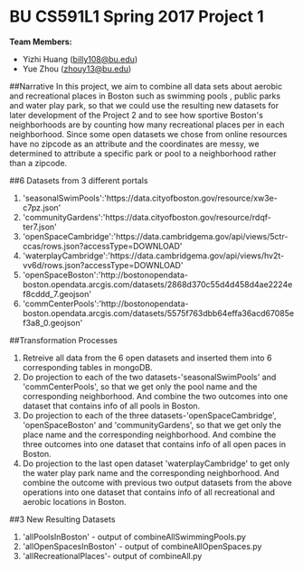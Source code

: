 # BU CS591L1 Spring 2017 Project 1

**Team Members:**
+ Yizhi Huang (billy108@bu.edu)
+ Yue Zhou (zhouy13@bu.edu)

##Narrative
In this project, we aim to combine all data sets about aerobic and recreational places in Boston such as swimming pools , public parks and water play park, so that we could use the resulting new datasets for later development of the Project 2 and to see how sportive Boston's neighborhoods are by counting how many recreational places per in each neighborhood.
Since some open datasets we chose from online resources have no zipcode as an attribute and the coordinates are messy, we determined to attribute a specific park or pool to a neighborhood rather than a zipcode.

##6 Datasets from 3 different portals
<ol>
<li>'seasonalSwimPools':'https://data.cityofboston.gov/resource/xw3e-c7pz.json'</li>
<li>'communityGardens':'https://data.cityofboston.gov/resource/rdqf-ter7.json'</li>
<li>'openSpaceCambridge':'https://data.cambridgema.gov/api/views/5ctr-ccas/rows.json?accessType=DOWNLOAD'</li>
<li>'waterplayCambridge':'https://data.cambridgema.gov/api/views/hv2t-vv6d/rows.json?accessType=DOWNLOAD'</li>
<li>'openSpaceBoston':'http://bostonopendata-boston.opendata.arcgis.com/datasets/2868d370c55d4d458d4ae2224ef8cddd_7.geojson'</li>
<li>'commCenterPools':'http://bostonopendata-boston.opendata.arcgis.com/datasets/5575f763dbb64effa36acd67085ef3a8_0.geojson'</li>
</ol>

##Transformation Processes
<ol>
<li>Retreive all data from the 6 open datasets and inserted them into 6 corresponding tables in mongoDB.</li>
<li>Do projection to each of the two datasets-'seasonalSwimPools' and 'commCenterPools', so that we get only the pool name and the corresponding neighborhood. And combine the two outcomes into one dataset that contains info of all pools in Boston.</li>
<li>Do projection to each of the three datasets-'openSpaceCambridge', 'openSpaceBoston' and 'communityGardens', so that we get only the place name and the corresponding neighborhood. And combine the three outcomes into one dataset that contains info of all open paces in Boston.</li>
<li>Do projection to the last open dataset 'waterplayCambridge' to get only the water play park name and the corresponding neighborhood. And combine the outcome with previous two output datasets from the above operations into one dataset that contains info of all recreational and aerobic locations in Boston.</li>
</ol>

##3 New Resulting Datasets
<ol>
<li>'allPoolsInBoston' - output of combineAllSwimmingPools.py</li>
<li>'allOpenSpacesInBoston' - output of combineAllOpenSpaces.py</li>
<li>'allRecreationalPlaces'- output of combineAll.py</li>
</ol>

